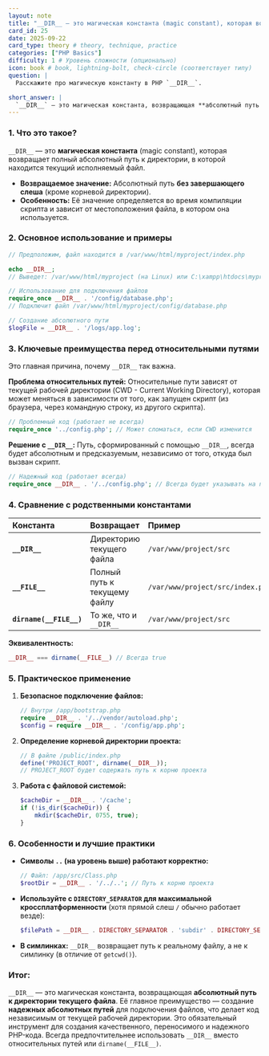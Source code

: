 ```yaml
---
layout: note
title: "__DIR__ — это магическая константа (magic constant), которая возвращает полный абсолютный путь к директории, в которой находится текущий исполняемый файл"
card_id: 25
date: 2025-09-22
card_type: theory # theory, technique, practice
categories: ["PHP Basics"]
difficulty: 1 # Уровень сложности (опционально)
icon: book # book, lightning-bolt, check-circle (соответствует типу)
question: |
  Расскажите про магическую константу в PHP `__DIR__`.

short_answer: |
  `__DIR__` — это магическая константа, возвращающая **абсолютный путь к директории текущего файла**. Её главное преимущество — создание **надежных абсолютных путей** для подключения файлов, что делает код независимым от текущей рабочей директории. Это обязательный инструмент для создания качественного, переносимого и надежного PHP-кода. Всегда предпочтительнее использовать `__DIR__` вместо относительных путей или `dirname(__FILE__)`.
---
```

### 1. Что это такое?

`__DIR__` — это **магическая константа** (magic constant), которая возвращает полный абсолютный путь к директории, в которой находится текущий исполняемый файл.

*   **Возвращаемое значение:** Абсолютный путь **без завершающего слеша** (кроме корневой директории).
*   **Особенность:** Её значение определяется во время компиляции скрипта и зависит от местоположения файла, в котором она используется.

### 2. Основное использование и примеры

```php
// Предположим, файл находится в /var/www/html/myproject/index.php

echo __DIR__;
// Выведет: /var/www/html/myproject (на Linux) или C:\xampp\htdocs\myproject (на Windows)

// Использование для подключения файлов
require_once __DIR__ . '/config/database.php';
// Подключит файл /var/www/html/myproject/config/database.php

// Создание абсолютного пути
$logFile = __DIR__ . '/logs/app.log';
```

### 3. Ключевые преимущества перед относительными путями

Это главная причина, почему `__DIR__` так важна.

**Проблема относительных путей:**
Относительные пути зависят от текущей рабочей директории (CWD - Current Working Directory), которая может меняться в зависимости от того, как запущен скрипт (из браузера, через командную строку, из другого скрипта).

```php
// Проблемный код (работает не всегда)
require_once '../config.php'; // Может сломаться, если CWD изменится
```

**Решение с `__DIR__`:**
Путь, сформированный с помощью `__DIR__`, всегда будет абсолютным и предсказуемым, независимо от того, откуда был вызван скрипт.

```php
// Надежный код (работает всегда)
require_once __DIR__ . '/../config.php'; // Всегда будет указывать на правильный файл
```

### 4. Сравнение с родственными константами

| Константа | Возвращает | Пример |
| :--- | :--- | :--- |
| **`__DIR__`** | Директорию текущего файла | `/var/www/project/src` |
| **`__FILE__`** | Полный путь к текущему файлу | `/var/www/project/src/index.php` |
| **`dirname(__FILE__)`** | То же, что и `__DIR__` | `/var/www/project/src` |

**Эквивалентность:**
```php
__DIR__ === dirname(__FILE__) // Всегда true
```

### 5. Практическое применение

1.  **Безопасное подключение файлов:**
    ```php
    // Внутри /app/bootstrap.php
    require __DIR__ . '/../vendor/autoload.php';
    $config = require __DIR__ . '/config/app.php';
    ```

2.  **Определение корневой директории проекта:**
    ```php
    // В файле /public/index.php
    define('PROJECT_ROOT', dirname(__DIR__));
    // PROJECT_ROOT будет содержать путь к корню проекта
    ```

3.  **Работа с файловой системой:**
    ```php
    $cacheDir = __DIR__ . '/cache';
    if (!is_dir($cacheDir)) {
        mkdir($cacheDir, 0755, true);
    }
    ```

### 6. Особенности и лучшие практики

*   **Символы `..` (на уровень выше) работают корректно:**
    ```php
    // Файл: /app/src/Class.php
    $rootDir = __DIR__ . '/../..'; // Путь к корню проекта
    ```

*   **Используйте с `DIRECTORY_SEPARATOR` для максимальной кроссплатформенности** (хотя прямой слеш `/` обычно работает везде):
    ```php
    $filePath = __DIR__ . DIRECTORY_SEPARATOR . 'subdir' . DIRECTORY_SEPARATOR . 'file.php';
    ```

*   **В симлинках:** `__DIR__` возвращает путь к реальному файлу, а не к симлинку (в отличие от `getcwd()`).

### Итог:

`__DIR__` — это магическая константа, возвращающая **абсолютный путь к директории текущего файла**. Её главное преимущество — создание **надежных абсолютных путей** для подключения файлов, что делает код независимым от текущей рабочей директории. Это обязательный инструмент для создания качественного, переносимого и надежного PHP-кода. Всегда предпочтительнее использовать `__DIR__` вместо относительных путей или `dirname(__FILE__)`.
